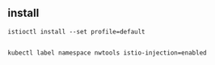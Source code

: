 ## install
```
istioctl install --set profile=default


kubectl label namespace nwtools istio-injection=enabled
```
